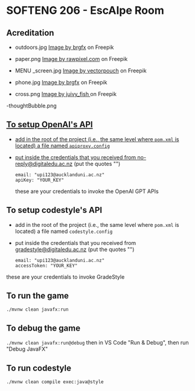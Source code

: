 # SOFTENG 206 - EscAIpe Room

## Acreditation

- outdoors.jpg <a href="https://www.freepik.com/free-vector/blank-landscape-nature-park-scene-with-many-pines_11206852.htm#page=2&query=cartoon%20outdoor%20background&position=17&from_view=keyword&track=ais">Image by brgfx</a> on Freepik


- paper.png <a href="https://www.freepik.com/free-vector/torn-paper-vintage-sticker-with-design-space-vector-set_20346116.htm#query=vintage%20torn%20paper&position=0&from_view=keyword&track=ais">Image by rawpixel.com</a> on Freepik

- MENU _screen.jpg <a href="https://www.freepik.com/free-vector/prison-corridor-with-two-empty-single-cells-steel-bars-cartoon_4997412.htm#query=prison%20cell&position=27&from_view=keyword&track=ais">Image by vectorpouch</a> on Freepik

- phone.jpg <a href = "https://www.freepik.com/free-vector/retro-landline-telephone-isolated_47755033.htm">Image by brgfx</a> on Freepik

- cross.png <a href = "https://www.freepik.com/free-vector/multiple-different-red-crosses_35514636.htm#query=multiple%20different%20red%20crosses&position=0&from_view=search&track=ais">Image by juivy_fish </a> on Freepik

-thoughtBubble.png <a href = "https://www.vecteezy.com/?utm_source=vecteezy-download&utm_medium=license-info-pdf&utm_campaign=license-info-document">

## To setup OpenAI's API

- add in the root of the project (i.e., the same level where `pom.xml` is located) a file named `apiproxy.config`
- put inside the credentials that you received from no-reply@digitaledu.ac.nz (put the quotes "")

  ```
  email: "upi123@aucklanduni.ac.nz"
  apiKey: "YOUR_KEY"
  ```
  these are your credentials to invoke the OpenAI GPT APIs

## To setup codestyle's API

- add in the root of the project (i.e., the same level where `pom.xml` is located) a file named `codestyle.config`
- put inside the credentials that you received from gradestyle@digitaledu.ac.nz (put the quotes "")

  ```
  email: "upi123@aucklanduni.ac.nz"
  accessToken: "YOUR_KEY"
  ```

 these are your credentials to invoke GradeStyle

## To run the game


`./mvnw clean javafx:run`

## To debug the game

`./mvnw clean javafx:run@debug` then in VS Code "Run & Debug", then run "Debug JavaFX"

## To run codestyle

`./mvnw clean compile exec:java@style`
